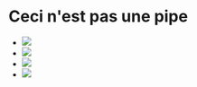 # Ceci n'est pas une pipe

- ![](https://gitlab.com/germs-dev/turpin-one/badges/main/pipeline.svg)
- ![](https://gitlab.com/germs-dev/dft/badges/main/pipeline.svg)
- ![](https://gitlab.com/germs-dev/cpp/badges/main/pipeline.svg)
- ![](https://gitlab.com/germs-dev/fixi/badges/main/pipeline.svg)

